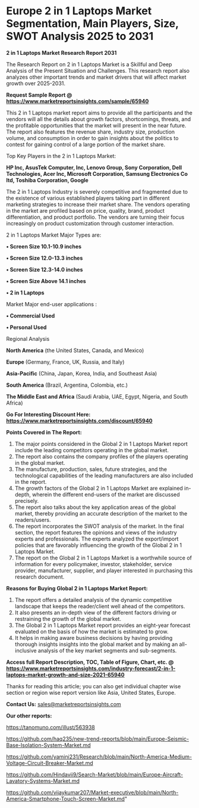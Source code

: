 # Europe 2 in 1 Laptops Market Segmentation, Main Players, Size, SWOT Analysis 2025 to 2031

<strong>2 in 1 Laptops Market Research Report 2031</strong>

The Research Report on 2 in 1 Laptops Market is a Skillful and Deep Analysis of the Present Situation and Challenges. This research report also analyzes other important trends and market drivers that will affect market growth over 2025-2031.

<strong>Request Sample Report @ <a href=https://www.marketreportsinsights.com/sample/65940>https://www.marketreportsinsights.com/sample/65940</a></strong>

This 2 in 1 Laptops market report aims to provide all the participants and the vendors will all the details about growth factors, shortcomings, threats, and the profitable opportunities that the market will present in the near future. The report also features the revenue share, industry size, production volume, and consumption in order to gain insights about the politics to contest for gaining control of a large portion of the market share.

Top Key Players in the 2 in 1 Laptops Market:

<strong>HP Inc, AsusTek Computer, Inc, Lenovo Group, Sony Corporation, Dell Technologies, Acer Inc, Microsoft Corporation, Samsung Electronics Co ltd, Toshiba Corporation, Google</strong>

The 2 in 1 Laptops Industry is severely competitive and fragmented due to the existence of various established players taking part in different marketing strategies to increase their market share. The vendors operating in the market are profiled based on price, quality, brand, product differentiation, and product portfolio. The vendors are turning their focus increasingly on product customization through customer interaction.

2 in 1 Laptops Market Major Types are:

<strong>• Screen Size 10.1-10.9 inches

• Screen Size 12.0-13.3 inches

• Screen Size 12.3-14.0 inches

• Screen Size Above 14.1 inches

• 2 in 1 Laptops</strong>

Market Major end-user applications :

<strong>• Commercial Used

• Personal Used</strong>

Regional Analysis

</u><strong><b>North America</b></strong> (the United States, Canada, and Mexico)

<strong><b>Europe </b></strong>(Germany, France, UK, Russia, and Italy)

<strong><b>Asia-Pacific</b></strong> (China, Japan, Korea, India, and Southeast Asia)

<strong><b>South America</b></strong> (Brazil, Argentina, Colombia, etc.)

<strong><b>The Middle East and Africa</b></strong> (Saudi Arabia, UAE, Egypt, Nigeria, and South Africa)

<strong>Go For Interesting Discount Here: <a href=https://www.marketreportsinsights.com/discount/65940>https://www.marketreportsinsights.com/discount/65940</a></strong>

<strong>Points Covered in The Report:</strong>
<ol>
  <li>The major points considered in the Global 2 in 1 Laptops Market report include the leading competitors operating in the global market.</li>
  <li>The report also contains the company profiles of the players operating in the global market.</li>
  <li>The manufacture, production, sales, future strategies, and the technological capabilities of the leading manufacturers are also included in the report.</li>
  <li>The growth factors of the Global 2 in 1 Laptops Market are explained in-depth, wherein the different end-users of the market are discussed precisely.</li>
  <li>The report also talks about the key application areas of the global market, thereby providing an accurate description of the market to the readers/users.</li>
  <li>The report incorporates the SWOT analysis of the market. In the final section, the report features the opinions and views of the industry experts and professionals. The experts analyzed the export/import policies that are favorably influencing the growth of the Global 2 in 1 Laptops Market.</li>
  <li>The report on the Global 2 in 1 Laptops Market is a worthwhile source of information for every policymaker, investor, stakeholder, service provider, manufacturer, supplier, and player interested in purchasing this research document.</li>
</ol>
<strong>Reasons for Buying Global 2 in 1 Laptops Market Report:</strong>

<ol>
  <li>The report offers a detailed analysis of the dynamic competitive landscape that keeps the reader/client well ahead of the competitors.</li>
  <li>It also presents an in-depth view of the different factors driving or restraining the growth of the global market.</li>
  <li>The Global 2 in 1 Laptops Market report provides an eight-year forecast evaluated on the basis of how the market is estimated to grow.</li>
  <li>It helps in making aware business decisions by having providing thorough insights insights into the global market and by making an all-inclusive analysis of the key market segments and sub-segments.</li>
</ol>
<strong>Access full Report Description, TOC, Table of Figure, Chart, etc. @ <a href=https://www.marketreportsinsights.com/industry-forecast/2-in-1-laptops-market-growth-and-size-2021-65940>https://www.marketreportsinsights.com/industry-forecast/2-in-1-laptops-market-growth-and-size-2021-65940</a></strong>


Thanks for reading this article; you can also get individual chapter wise section or region wise report version like Asia, United States, Europe.

<strong>Contact Us:</strong>
sales@marketreportsinsights.com

<strong>Our other reports:</strong>

<a href=https://tanomuno.com/illust/563938>https://tanomuno.com/illust/563938</a>

<a href=https://github.com/haq235/new-trend-reports/blob/main/Europe-Seismic-Base-Isolation-System-Market.md>https://github.com/haq235/new-trend-reports/blob/main/Europe-Seismic-Base-Isolation-System-Market.md</a>

<a href=https://github.com/yamini231/Research/blob/main/North-America-Medium-Voltage-Circuit-Breaker-Market.md>https://github.com/yamini231/Research/blob/main/North-America-Medium-Voltage-Circuit-Breaker-Market.md</a>

<a href=https://github.com/Hindavii9/Search-Market/blob/main/Europe-Aircraft-Lavatory-Systems-Market.md>https://github.com/Hindavii9/Search-Market/blob/main/Europe-Aircraft-Lavatory-Systems-Market.md</a>

<a href=https://github.com/vijaykumar207/Market-executive/blob/main/North-America-Smartphone-Touch-Screen-Market.md>https://github.com/vijaykumar207/Market-executive/blob/main/North-America-Smartphone-Touch-Screen-Market.md</a>"
